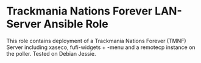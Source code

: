 Trackmania Nations Forever LAN-Server Ansible Role
====================
This role contains deployment of a Trackmania Nations Forever (TMNF) Server including xaseco, fufi-widgets + -menu and a remotecp instance on the poller.
Tested on Debian Jessie.
